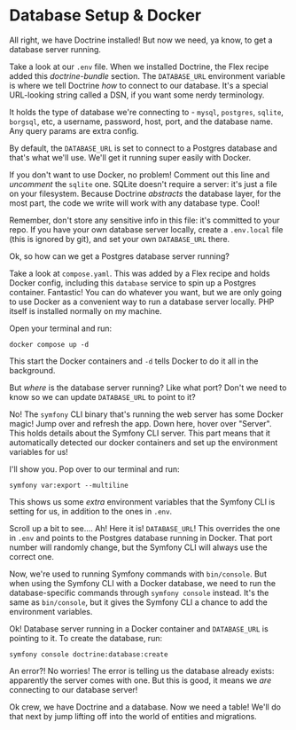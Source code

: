 # Database Setup & Docker

All right, we have Doctrine installed! But now we need, ya know, to get a database
server running.

Take a look at our `.env` file. When we installed Doctrine,
the Flex recipe added this *doctrine-bundle* section. The 
`DATABASE_URL` environment variable is where we tell Doctrine *how* to connect to our database.
It's a special URL-looking string called a DSN, if you want some nerdy terminology.

It holds the type of database we're connecting to -
`mysql`, `postgres`, `sqlite`, `borgsql`, etc, a username, password, host, port, and the database name.
Any query params are extra config.

By default, the `DATABASE_URL` is set to connect to a Postgres database and that's
what we'll use. We'll get it running super easily with Docker.

If you don't want to use Docker, no problem! Comment out this line and *uncomment* the
`sqlite` one. SQLite doesn't require a server: it's 
just a file on your filesystem. Because Doctrine *abstracts* the database layer,
for the most part, the code we write will work with any database type. Cool!

Remember, don't store any sensitive info in this file: it's committed to
your repo. If you have your own database server locally, create a `.env.local`
file (this is ignored by git), and set your own `DATABASE_URL` there.

Ok, so how can we get a Postgres database server running?

Take a look at `compose.yaml`. This was added by a Flex recipe and holds 
Docker config, including this `database` service to spin up a Postgres container.
Fantastic! You can do whatever you want, but we are only going to use Docker
as a convenient way to run a database server locally. PHP itself is installed 
normally on my machine.

Open your terminal and run:

```terminal
docker compose up -d
```

This start the Docker containers and `-d` tells Docker to do it all in the background.

But *where* is the database server running? Like what port? Don't we need to know
so we can update `DATABASE_URL` to point to it?

No! The `symfony` CLI binary that's running the web server has some Docker magic!
Jump over and refresh the app. Down here, hover over "Server". This holds
details about the Symfony CLI server. This part means that it automatically detected our
docker containers and set up the environment variables for us!

I'll show you. Pop over to our terminal and run:

```terminal
symfony var:export --multiline
```

This shows us some *extra* environment variables that the Symfony CLI is setting for us,
in addition to the ones in `.env`. 
 
Scroll up a bit to see.... Ah! Here it is! `DATABASE_URL`! This overrides 
the one in `.env` and points to the Postgres database running in Docker.
That port number will randomly change, but the Symfony CLI will always
use the correct one.

Now, we're used to running Symfony commands with `bin/console`. But when using the
Symfony CLI with a Docker database, we need to run the database-specific commands through
`symfony console` instead. It's the same as `bin/console`, but it gives the
Symfony CLI a chance to add the environment variables.

Ok! Database server running in a Docker container and `DATABASE_URL` is pointing to it.
To create the database, run:

```terminal
symfony console doctrine:database:create
```

An error?! No worries! The error is telling us the database already exists: apparently
the server comes with one. But this is good,
it means we *are* connecting to our database server!

Ok crew, we have Doctrine and a database. Now we need a table! We'll do that next
by jump lifting off into the world of entities and migrations.
